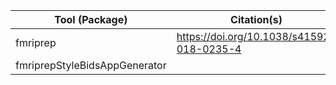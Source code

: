 | Tool (**Package**) | Citation(s) | Link to code or documentation |
|-----|-----|-----|
| fmriprep | https://doi.org/10.1038/s41592-018-0235-4 | https://fmriprep.readthedocs.io |
| fmriprepStyleBidsAppGenerator |  | https://github.com/enlberman/fmriprepStyleBidsAppGenerator |